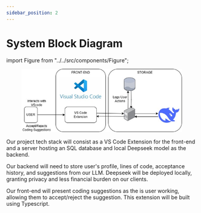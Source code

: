 ```yaml
---
sidebar_position: 2
---
```


# System Block Diagram
import Figure from "../../src/components/Figure";
<Figure caption={"Figure 1 High-Level Design of the EduCode application."}>

![System Block Diagram](/documentation/static/img/SystemBlockDiagram.jpg)

</Figure>

Our project tech stack will consist as a VS Code Extension for the front-end and a server hosting an SQL database and local Deepseek model as the backend.

Our backend will need to store user's profile, lines of code, acceptance history, and suggestions from our LLM. Deepseek will be deployed locally, granting privacy and less financial burden on our clients.

Our front-end will present coding suggestions as the is user working, allowing them to accept/reject the suggestion. This extension will be built using Typescript.